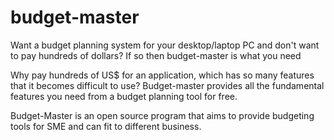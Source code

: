 # budget-master

Want a budget planning system for your desktop/laptop PC and don't want to pay hundreds of dollars? If so then budget-master is what you need

Why pay hundreds of US$ for an application, which has so many features that it becomes difficult to use? Budget-master provides all the fundamental features you need from a budget planning tool for free.

Budget-Master is an open source program that aims to provide budgeting tools for SME  and can fit to different business. 
